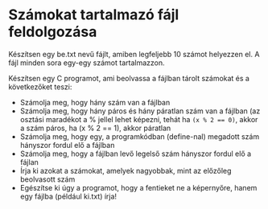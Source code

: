 # Számokat tartalmazó fájl feldolgozása

Készítsen egy be.txt nevű fájlt, amiben legfeljebb 10 számot helyezzen el. A fájl minden sora egy-egy számot tartalmazzon.

Készítsen egy C programot, ami beolvassa a fájlban tárolt számokat és a következőket teszi:
 * Számolja meg, hogy hány szám van a fájlban
 * Számolja meg, hogy hány páros és hány páratlan szám van a fájlban (az osztási maradékot a % jellel lehet képezni, tehát ha `(x % 2 == 0)`, akkor a szám páros, ha (x % 2 == 1), akkor páratlan
 * Számolja meg, hogy egy, a programkódban (define-nal) megadott szám hányszor fordul elő a fájlban
 * Számolja meg, hogy a fájlban levő legelső szám hányszor fordul elő a fájlan
 * Írja ki azokat a számokat, amelyek nagyobbak, mint az előzőleg beolvasott szám
 * Egészítse ki úgy a programot, hogy a fentieket ne a képernyőre, hanem egy fájlba (például ki.txt) írja!

